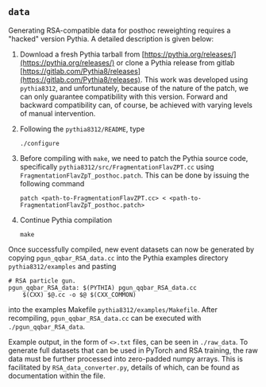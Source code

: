 ## `data`

Generating RSA-compatible data for posthoc reweighting requires a "hacked" version Pythia. A detailed description is given below:

1. Download a fresh Pythia tarball from [https://pythia.org/releases/](https://pythia.org/releases/) or clone a Pythia release from gitlab [https://gitlab.com/Pythia8/releases](https://gitlab.com/Pythia8/releases). This work was developed using `pythia8312`, and unfortunately, because of the nature of the patch, we can only guarantee compatibility with this version. Forward and backward compatibility can, of course, be achieved with varying levels of manual intervention.

2. Following the `pythia8312/README`, type
   ```
   ./configure
   ```
3. Before compiling with `make`, we need to patch the Pythia source code, specifically `pythia8312/src/FragmentationFlavZPT.cc` using `FragmentationFlavZpT_posthoc.patch`. This can be done by issuing the following command
   ```
   patch <path-to-FragmentationFlavZPT.cc> < <path-to-FragmentationFlavZpT_posthoc.patch>
   ```
4. Continue Pythia compilation
   ```
   make
   ```

Once successfully compiled, new event datasets can now be generated by copying `pgun_qqbar_RSA_data.cc` into the Pythia examples directory `pythia8312/examples` and pasting 
```
# RSA particle gun.
pgun_qqbar_RSA_data: $(PYTHIA) pgun_qqbar_RSA_data.cc
	$(CXX) $@.cc -o $@ $(CXX_COMMON)
```
into the examples Makefile `pythia8312/examples/Makefile`. After recompiling, `pgun_qqbar_RSA_data.cc` can be executed with `./pgun_qqbar_RSA_data`. 

Example output, in the form of `<>.txt` files, can be seen in `./raw_data`. To generate full datasets that can be used in PyTorch and RSA training, the raw data must be further processed into zero-padded numpy arrays. This is facilitated by `RSA_data_converter.py`, details of which, can be found as documentation within the file.